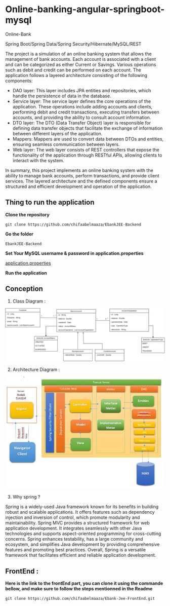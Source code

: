 # Online-banking-angular-springboot-mysql

Online-Bank

Spring Boot/Spring Data/Spring Security/Hibernate/MySQL/REST


The project is a simulation of an online banking system that allows the management of bank accounts. Each account is associated with a client and can be categorized as either Current or Savings. Various operations such as debit and credit can be performed on each account. The application follows a layered architecture consisting of the following components:

  - DAO layer: This layer includes JPA entities and repositories, which handle the persistence of data in the database.
  - Service layer: The service layer defines the core operations of the application. These operations include adding accounts and clients, performing debit and credit transactions, executing transfers between accounts, and       providing the ability to consult account information.
  - DTO layer: The DTO (Data Transfer Object) layer is responsible for defining data transfer objects that facilitate the exchange of information between different layers of the application.
  - Mappers: Mappers are used to convert data between DTOs and entities, ensuring seamless communication between layers.
  - Web layer: The web layer consists of REST controllers that expose the functionality of the application through RESTful APIs, allowing clients to interact with the system.
    
In summary, this project implements an online banking system with the ability to manage bank accounts, perform transactions, and provide client services. The layered architecture and the defined components ensure a structured and efficient development and operation of the application.

## Thing to run the application

__Clone the repository__
```
git clone https://github.com/chifaabelmaaza/EbankJEE-Backend 
```

__Go the folder__
```
EbankJEE-Backend
```

__Set Your MySQL username & password in application.properties__

[application.properties](src/main/resources/application.properties)

__Run the application__

## Conception
1.	Class Diagram :
   
![image](diagrams/BankingDiagramme.jpg)


2.	Architecture Diagram : 
   
![image](diagrams/Architecture.JPG)

3.	Why spring ?

Spring is a widely-used Java framework known for its benefits in building robust and scalable applications. It offers features such as dependency injection and inversion of control, which promote modularity and maintainability. Spring MVC provides a structured framework for web application development. It integrates seamlessly with other Java technologies and supports aspect-oriented programming for cross-cutting concerns. Spring enhances testability, has a large community and ecosystem, and simplifies Java development by providing comprehensive features and promoting best practices. Overall, Spring is a versatile framework that facilitates efficient and reliable application development.

## FrontEnd : 

__Here is the link to the frontEnd part, you can clone it using the commande bellow, and make sure to follow the steps mentionned in the Readme__
```
git clone https://github.com/chifaabelmaaza/Ebank-Jee-FrontEnd.git
```

